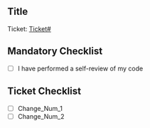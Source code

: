 ## Title

Ticket: [Ticket#](link_to_jira_ticket)

## Mandatory Checklist 
- [ ] I have performed a self-review of my code

## Ticket Checklist
- [ ] Change_Num_1
- [ ] Change_Num_2
